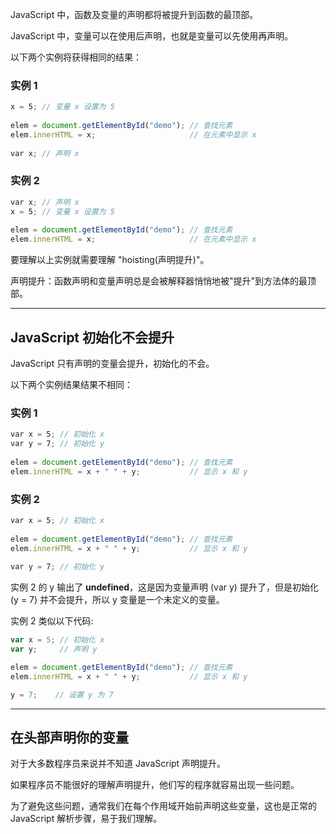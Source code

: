JavaScript 中，函数及变量的声明都将被提升到函数的最顶部。

JavaScript 中，变量可以在使用后声明，也就是变量可以先使用再声明。

以下两个实例将获得相同的结果：

### 实例 1

``` js
x = 5; // 变量 x 设置为 5  
  
elem = document.getElementById("demo"); // 查找元素  
elem.innerHTML = x;                     // 在元素中显示 x  
  
var x; // 声明 x
```

  

### 实例 2

``` js
var x; // 声明 x  
x = 5; // 变量 x 设置为 5  
  
elem = document.getElementById("demo"); // 查找元素  
elem.innerHTML = x;                     // 在元素中显示 x  
```

要理解以上实例就需要理解 "hoisting(声明提升)"。

声明提升：函数声明和变量声明总是会被解释器悄悄地被"提升"到方法体的最顶部。

---

## JavaScript 初始化不会提升

JavaScript 只有声明的变量会提升，初始化的不会。

以下两个实例结果结果不相同：

### 实例 1

``` js
var x = 5; // 初始化 x  
var y = 7; // 初始化 y  
  
elem = document.getElementById("demo"); // 查找元素  
elem.innerHTML = x + " " + y;           // 显示 x 和 y
```
  


### 实例 2

``` js
var x = 5; // 初始化 x  
  
elem = document.getElementById("demo"); // 查找元素  
elem.innerHTML = x + " " + y;           // 显示 x 和 y  
  
var y = 7; // 初始化 y
```


实例 2 的 y 输出了 **undefined**，这是因为变量声明 (var y) 提升了，但是初始化(y = 7) 并不会提升，所以 y 变量是一个未定义的变量。

实例 2 类似以下代码:

``` js
var x = 5; // 初始化 x
var y;     // 声明 y

elem = document.getElementById("demo"); // 查找元素
elem.innerHTML = x + " " + y;           // 显示 x 和 y

y = 7;    // 设置 y 为 7
```

---

## 在头部声明你的变量

对于大多数程序员来说并不知道 JavaScript 声明提升。

如果程序员不能很好的理解声明提升，他们写的程序就容易出现一些问题。

为了避免这些问题，通常我们在每个作用域开始前声明这些变量，这也是正常的 JavaScript 解析步骤，易于我们理解。